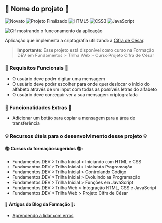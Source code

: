 ## 🌟 Nome do projeto 🌟

![Novato](https://img.shields.io/badge/novato-ff6c90?style=for-the-badge)
![Projeto Finalizado](https://img.shields.io/badge/projeto%20finalizado-00a154?style=for-the-badge)
![HTML5](https://img.shields.io/badge/html5-%23E34F26.svg?style=for-the-badge&logo=html5&logoColor=white)
![CSS3](https://img.shields.io/badge/css3-%231572B6.svg?style=for-the-badge&logo=css3&logoColor=white)
![JavaScript](https://img.shields.io/badge/javascript-%23323330.svg?style=for-the-badge&logo=javascript&logoColor=%23F7DF1E)

![Gif mostrando o funcionamento da aplicação](.docs/images/main.gif)

Aplicação que implementa a criptografia utilizando a [Cifra de César](https://pt.wikipedia.org/wiki/Cifra_de_C%C3%A9sar).

> **Importante**: Esse projeto está disponível como curso na Formação DEV em Fundamentos > Trilha Web > Curso Projeto Cifra de César

### 📝 Requisitos Funcionais 📝

- O usuário deve poder digitar uma mensagem
- O usuário deve poder escolher para onde quer deslocar o início do alfabeto através de um input com todas as possíveis letras do alfabeto
- O usuário deve conseguir ver a sua mensagem criptografada

### 📝 Funcionalidades Extras 📝

- Adicionar um botão para copiar a mensagem para a área de transferência

### 💡 Recursos úteis para o desenvolvimento desse projeto 💡

#### 📚 Cursos da formação sugeridos 📚:

- Fundamentos.DEV > Trilha Inicial > Iniciando com HTML e CSS
- Fundamentos.DEV > Trilha Inicial > Iniciando Programação
- Fundamentos.DEV > Trilha Inicial > Controlando Código
- Fundamentos.DEV > Trilha Inicial > Evoluindo na Programação
- Fundamentos.DEV > Trilha Inicial > Funções em JavaScript
- Fundamentos.DEV > Trilha Web > Integração HTML, CSS e JavaScript
- Fundamentos.DEV > Trilha Web > Projeto Cifra de César

#### 📰 Artigos do Blog da Formação 📰:

- [Aprendendo a lidar com erros](https://blog.formacao.dev/aprendendo-a-lidar-com-erros/)
